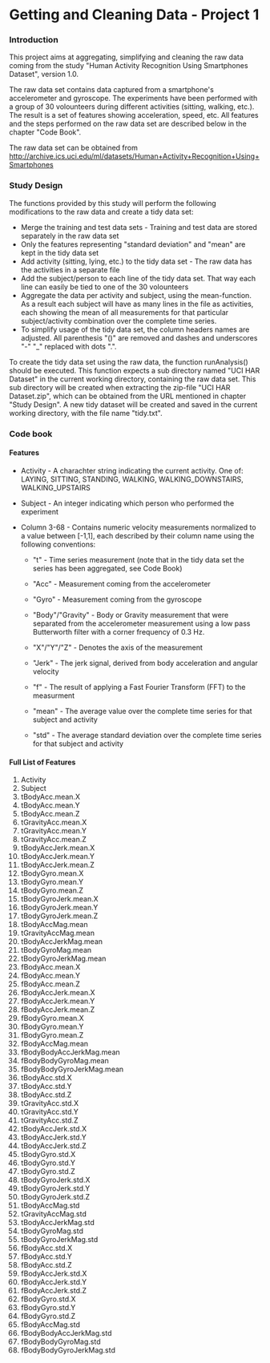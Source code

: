 Getting and Cleaning Data - Project 1
==============

### Introduction

This project aims at aggregating, simplifying and cleaning the raw data coming from the study "Human Activity Recognition Using Smartphones Dataset", version 1.0.

The raw data set contains data captured from a smartphone's accelerometer and gyroscope. The experiments have been performed with a group of 30 volounteers during different activities (sitting, walking, etc.). The result is a set of features showing acceleration, speed, etc. All features and the steps performed on the raw data set are described below in the chapter "Code Book".

The raw data set can be obtained from http://archive.ics.uci.edu/ml/datasets/Human+Activity+Recognition+Using+Smartphones

### Study Design

The functions provided by this study will perform the following modifications to the raw data and create a tidy data set:

* Merge the training and test data sets - Training and test data are stored separately in the raw data set
* Only the features representing "standard deviation" and "mean" are kept in the tidy data set
* Add activity (sitting, lying, etc.) to the tidy data set - The raw data has the activities in a separate file
* Add the subject/person to each line of the tidy data set. That way each line can easily be tied to one of the 30 volounteers
* Aggregate the data per activity and subject, using the mean-function. As a result each subject will have as many lines in the file as activities, each showing the mean of all measurements for that particular subject/activity combination over the complete time series.
* To simplify usage of the tidy data set, the column headers names are adjusted. All parenthesis "()" are removed and dashes and underscores "-" "_" replaced with dots ".".

To create the tidy data set using the raw data, the function runAnalysis() should be executed. This function expects a sub directory named "UCI HAR Dataset" in the current working directory, containing the raw data set. This sub directory will be created when extracting the zip-file "UCI HAR Dataset.zip", which can be obtained from the URL mentioned in chapter "Study Design". A new tidy dataset will be created and saved in the current working directory, with the file name "tidy.txt".

### Code book

#### Features

* Activity - A charachter string indicating the current activity. One of: LAYING, SITTING, STANDING, WALKING, WALKING_DOWNSTAIRS, WALKING_UPSTAIRS

* Subject - An integer indicating which person who performed the experiment

* Column 3-68 - Contains numeric velocity measurements normalized to a value between [-1,1], each described by their column name using the following conventions:

  * "t" - Time series measurement (note that in the tidy data set the series has been aggregated, see Code Book)
  
  * "Acc" - Measurement coming from the accelerometer
  
  * "Gyro" - Measurement coming from the gyroscope
  
  * "Body"/"Gravity" - Body or Gravity measurement that were separated from the accelerometer measurement using a low pass Butterworth filter with a corner frequency of 0.3 Hz.
  
  * "X"/"Y"/"Z" - Denotes the axis of the measurement
  
  * "Jerk" - The jerk signal, derived from body acceleration and angular velocity
  
  * "f" - The result of applying a Fast Fourier Transform (FFT) to the measurment
  
  * "mean" - The average value over the complete time series for that subject and activity
  
  * "std" - The average standard deviation over the complete time series for that subject and activity

#### Full List of Features

1. Activity
2. Subject
3. tBodyAcc.mean.X
4. tBodyAcc.mean.Y
5. tBodyAcc.mean.Z
6. tGravityAcc.mean.X
7. tGravityAcc.mean.Y
8. tGravityAcc.mean.Z
9. tBodyAccJerk.mean.X
10. tBodyAccJerk.mean.Y
11. tBodyAccJerk.mean.Z
12. tBodyGyro.mean.X
13. tBodyGyro.mean.Y
14. tBodyGyro.mean.Z
15. tBodyGyroJerk.mean.X
16. tBodyGyroJerk.mean.Y
17. tBodyGyroJerk.mean.Z
18. tBodyAccMag.mean
19. tGravityAccMag.mean
20. tBodyAccJerkMag.mean
21. tBodyGyroMag.mean
22. tBodyGyroJerkMag.mean
23. fBodyAcc.mean.X
24. fBodyAcc.mean.Y
25. fBodyAcc.mean.Z
26. fBodyAccJerk.mean.X
27. fBodyAccJerk.mean.Y
28. fBodyAccJerk.mean.Z
29. fBodyGyro.mean.X
30. fBodyGyro.mean.Y
31. fBodyGyro.mean.Z
32. fBodyAccMag.mean
33. fBodyBodyAccJerkMag.mean
34. fBodyBodyGyroMag.mean
35. fBodyBodyGyroJerkMag.mean
36. tBodyAcc.std.X
37. tBodyAcc.std.Y
38. tBodyAcc.std.Z
39. tGravityAcc.std.X
40. tGravityAcc.std.Y
41. tGravityAcc.std.Z
42. tBodyAccJerk.std.X
43. tBodyAccJerk.std.Y
44. tBodyAccJerk.std.Z
45. tBodyGyro.std.X
46. tBodyGyro.std.Y
47. tBodyGyro.std.Z
48. tBodyGyroJerk.std.X
49. tBodyGyroJerk.std.Y
50. tBodyGyroJerk.std.Z
51. tBodyAccMag.std
52. tGravityAccMag.std
53. tBodyAccJerkMag.std
54. tBodyGyroMag.std
55. tBodyGyroJerkMag.std
56. fBodyAcc.std.X
57. fBodyAcc.std.Y
58. fBodyAcc.std.Z
59. fBodyAccJerk.std.X
60. fBodyAccJerk.std.Y
61. fBodyAccJerk.std.Z
62. fBodyGyro.std.X
63. fBodyGyro.std.Y
64. fBodyGyro.std.Z
65. fBodyAccMag.std
66. fBodyBodyAccJerkMag.std
67. fBodyBodyGyroMag.std
68. fBodyBodyGyroJerkMag.std
